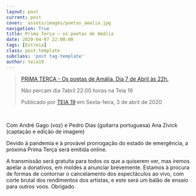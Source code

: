 ```yaml
---
layout: post
current: post
cover:  assets/images/poetas_amalia.jpg
navigation: True
title: Prima Terça — os poetas de Amália
date: 2020-04-07 22:00:00
tags: [Estreia]
class: post-template
subclass: 'post tag-template'
author: teia19
---
```


<div id="fb-root"></div>
<script async defer crossorigin="anonymous" src="https://connect.facebook.net/pt_PT/sdk.js#xfbml=1&version=v6.0"></script>

<div class="fb-video" data-href="https://www.facebook.com/Teia19/videos/888185028269407/" data-width="800" data-show-text="false"><blockquote cite="https://developers.facebook.com/Teia19/videos/888185028269407/" class="fb-xfbml-parse-ignore"><a href="https://developers.facebook.com/Teia19/videos/888185028269407/">PRIMA TERÇA - Os poetas de Amália. Dia 7 de Abril às 22h.</a><p>Não percam dia 7abril 22:00 horas na Teia 19</p>Publicado por <a href="https://www.facebook.com/Teia19/">TEIA 19</a> em Sexta-feira, 3 de abril de 2020</blockquote></div>   

<br>

Com André Gago (voz) e Pedro Dias (guitarra portuguesa)
Ana Zivick (captação e edição de imagem)

Devido à pandemia e à provável prorrogação do estado de emergência, a próxima Prima Terça será emitida online.

A transmissão será gratuita para todos os que a quiserem ver, mas iremos apelar a donativos, em moldes a anunciar brevemente. Estamos à procura de formas de contornar o cancelamento dos espectáculos ao vivo, com corte brutal dos rendimentos dos artistas, e este será um balão de ensaio para outros voos. Obrigado.
